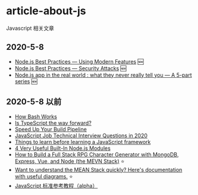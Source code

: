 # article-about-js

Javascript 相关文章


## 2020-5-8 

- [Node.js Best Practices — Using Modern Features](https://levelup.gitconnected.com/node-js-best-practices-using-modern-features-1f5a4a189ec8) :new:
- [Node.js Best Practices — Security Attacks](https://levelup.gitconnected.com/node-js-best-practices-security-attacks-999a82fe5c36) :new:
 - [Node.js app in the real world : what they never really tell you — A 5-part series](https://medium.com/swlh/node-js-app-in-the-real-world-what-they-never-really-tell-you-a-5-part-series-24a3225d9d9a) :new:


## 2020-5-8 以前

- [How Bash Works](https://medium.com/better-programming/how-bash-works-8424becc12f3)
- [Is TypeScript the way forward?](https://medium.com/javascript-in-plain-english/is-typescript-the-way-forward-659caa2cb10f)
- [Speed Up Your Build Pipeline](https://medium.com/procurify-engineer/speed-up-your-build-pipeline-e7cdb4d41575)
- [JavaScript Job Technical Interview Questions in 2020](https://medium.com/javascript-in-plain-english/javascript-job-technical-interview-questions-in-2020-7470d8763732)
- [Things to learn before learning a JavaScript framework](https://medium.com/javascript-in-plain-english/things-to-learn-before-learning-a-javascript-framework-b7baec310247)
- [4 Very Useful Built-In Node.js Modules](https://medium.com/better-programming/4-very-useful-built-in-node-js-modules-b734e140174c)
- [How to Build a Full Stack RPG Character Generator with MongoDB, Express, Vue, and Node (the MEVN Stack)](https://www.freecodecamp.org/news/build-a-full-stack-mevn-app/) :star:
- [Want to understand the MEAN Stack quickly? Here's documentation with useful diagrams.](https://www.freecodecamp.org/news/cjn-understanding-mean-stack-through-diagrams/) :star:
- [JavaScript 标准参考教程（alpha）](https://javascript.ruanyifeng.com/)


